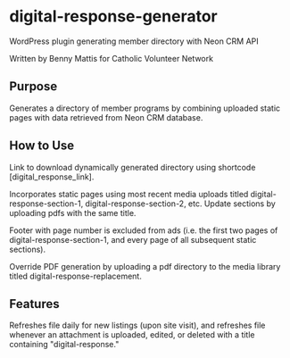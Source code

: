# digital-response-generator
WordPress plugin generating member directory with Neon CRM API

Written by Benny Mattis for Catholic Volunteer Network

## Purpose

Generates a directory of member programs by combining uploaded static pages with data retrieved from Neon CRM database.

## How to Use

Link to download dynamically generated directory using shortcode [digital_response_link]. 

Incorporates static pages using most recent media uploads titled digital-response-section-1, digital-response-section-2, etc. Update sections by uploading pdfs with the same title.

Footer with page number is excluded from ads (i.e. the first two pages of digital-response-section-1, and every page of all subsequent static sections).

Override PDF generation by uploading a pdf directory to the media library titled digital-response-replacement. 

## Features

Refreshes file daily for new listings (upon site visit), and refreshes file whenever an attachment is uploaded, edited, or deleted with a title containing "digital-response." 
